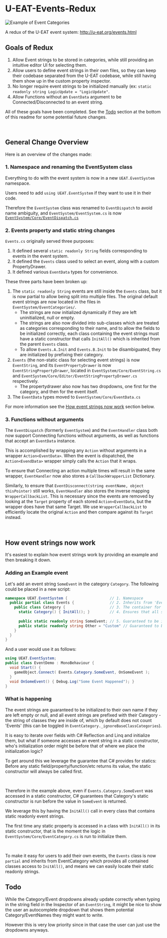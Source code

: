 
# U-EAT-Events-Redux

![Example of Event Categories](http://i.imgur.com/eVipIrl.gif)

A redux of the U-EAT event system: http://u-eat.org/events.html

## Goals of Redux

1. Allow Event strings to be stored in categories, while still providing an intuitive editor UI for selecting them.
2. Allow users to define event strings in their own files, so they can keep their codebase separated from the U-EAT codebase, while still having them show up in the custom property inspector.
3. No longer require event strings to be initialized manually (ex: `static readonly string LogicUpdate = "LogicUpdate"`.
4. Allow Functions without an `EventData` argument to be Connected/Disconnected to an event string.

All of these goals have been completed. See the [Todo](#todo) section at the bottom of this readme for some potential future changes.

<br>

## General Change Overview

Here is an overview of the changes made:


### 1. Namespace and renaming the EventSystem class
 
Everything to do with the event system is now in a new `UEAT.EventSystem` namespace.

Users need to add `using UEAT.EventSystem` if they want to use it in their code.

Therefore the `EventSystem` class was renamed to `EventDispatch` to avoid name ambiguity, and `EventSystem/EventSystem.cs` is now [`EventSystem/Core/EventDispatch.cs`](blob/master/Assets/U-EAT/EventSystem/Core/EventDispatch.cs)


### 2. Events property and static string changes

`Events.cs` originally served three purposes:
1. It defined several `static readonly String` fields corresponding to events in the event system.
2. It defined the `Events` class used to select an event, along with a custom PropertyDrawer.
3. It defined various `EventData` types for convenience.

These three parts have been broken up:
1. The `static readonly String` events are still inside the `Events` class, but it is now partial to allow being split into multiple files. The original default event strings are now located in the files in `EventSystem/EventCategories/`.
   - The strings are now initialized dynamically if they are left uninitialized, null or empty.
   - The strings are also now divided into sub-classes which are treated as categories corresponding to their name, and to allow the fields to be initialized correctly, each class containing the event strings must have a static constructor that calls `InitAll()` which is inherited from the parent `Events` class.
   - To allow `Events.A.Init` and `Events.B.Init` to be disambiguated, they are initialized by prefixing their category.
2. `Events` (the non-static class for selecting event strings) is now `EventString`, and its `EventPropertyDrawer` is now `EventStringPropertyDrawer`, located in `EventSystem/Core/EventString.cs` and `EventSystem/Core/Editor/EventStringPropertyDrawer.cs` respectively.
   - The propertydrawer also now has two dropdowns, one first for the category, and then for the event itself.
3. The `EventData` types moved to `EventSystem/Core/EventData.cs`

For more information see the [How event strings now work](#how-event-strings-now-work) section below.


### 3. Functions without arguments

The `EventDispatch` (formerly `EventSystem`) and the `EventHandler` class both now support Connecting functions without arguments, as well as functions that accept an `EventData` instance.

This is accomplished by wrapping any `Action` without arguments in a wrapper `Action<EventData>`. When the event is dispatched, the `Action<EvendData>` wrapper simply calls the `Action` that it wraps.

To ensure that Connecting an action multiple times will result in the same wrapper, `EventHandler` now also stores a `CallbackWrapperList` Dictionary.

Similarly, to ensure that `EventDisconnect(string eventName, object thisPointer)` still works, `EventHandler` also stores the inverse mapping `WrapperCallbackList`. This is necessary since the events are removed by looking at the `Target` property of each stored `Action<EventData`, but the wrapper does have that same Target. We use `WrapperCallbackList` to efficiently locate the original `Action` and then compare against its `Target` instead.

<br />

## How event strings now work

It's easiest to explain how event strings work by providing an example and then breaking it down.

### Adding an Example event
Let's add an event string `SomeEvent` in the category `Category`. The following could be placed in a new script:

```c#
namespace UEAT.EventSystem {                   // 1. Namespace
  public partial class Events {                // 2. Inherits from 'EventsCategory' to provide static InitAll()
    public class Category {                    // 3. The container for the static readonly strings
      static Category() { InitAll(); }         // 4. Ensures that all static readonly strings are init
      
      public static readonly string SomeEvent; // 5. Guaranteed to be initialized with string "Category.SomeEvent"
      public static readonly string Other = "Custom" // Guaranteed to be init with string "Category.Custom"
    }
  }
}
```

And a user would use it as follows:

```c#
using UEAT.EventSystem;
public class EventDemo : MonoBehaviour {
  void Start() {
    gameObject.Connect( Events.Category.SomeEvent, OnSomeEvent );
  }
  void OnSomeEvent() { Debug.Log("Some Event Happened"); }
}
```

### What is happening

The event strings are guaranteed to be initialized to their own name if they are left empty or null, and all event strings are prefixed with their Category - the string of classes they are inside of, which by default does not count 'Events' (this can be toggled in `EventCategory._ignoreBaseClassCategories`).

It is easy to iterate over fields with C# Reflection and Linq and initialize them, but what if someone accesses an event string in a static constructor, who's initialization order might be before that of where we place the initialization logic?

To get around this we leverage the guarantee that C# provides for statics: Before any static field/property/function/etc returns its value, the static constructor will always be called first. 

<br/>

Therefore in the example above, even if `Events.Category.SomeEvent` was accessed in a static constructor, C# guarantees that Category's static constructor is run before the value in `SomeEvent` is returned.

We leverage this by having the `InitAll()` call in every class that contains static readonly event strings.

The first time any static property is accessed in a class with `InitAll()` in its static constructor, that is the moment the logic in `EventSystem/Core/EventCategory.cs` is run to initialize them.

<br/>

To make it easy for users to add their own events, the `Events` class is now `partial` and inherits from EventCategory which provides all contained classes access to `InitAll()`, and means we can easily locate their static readonly strings.


## Todo

While the Category/Event dropdowns already update correctly when typing in the string field in the Inspector of an `EventString`, it might be nice to show the user an autocomplete dropdown that shows them potential Category/EventNames they might want to write.

However this is very low priority since in that case the user can just use the dropdowns anyways.
